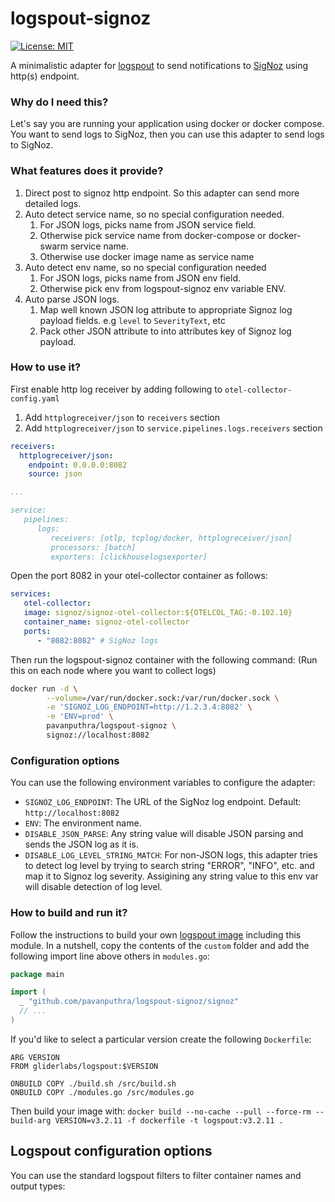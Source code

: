 # logspout-signoz

[![License: MIT](https://img.shields.io/badge/License-MIT-yellow.svg)](https://opensource.org/licenses/MIT)

A minimalistic adapter for [logspout](https://github.com/gliderlabs/logspout) to send notifications to [SigNoz](https://signoz.io/) using http(s) endpoint.

### Why do I need this?

Let's say you are running your application using docker or docker compose. You want to send logs to
SigNoz, then you can use this adapter to send logs to SigNoz.

### What features does it provide?

1. Direct post to signoz http endpoint. So this adapter can send more detailed logs.
1. Auto detect service name, so no special configuration needed.
   1. For JSON logs, picks name from JSON service field.
   1. Otherwise pick service name from docker-compose or docker-swarm service name.
   1. Otherwise use docker image name as service name
1. Auto detect env name, so no special configuration needed
   1. For JSON logs, picks name from JSON env field.
   1. Otherwise pick env from logspout-signoz env variable ENV.
1. Auto parse JSON logs.
   1. Map well known JSON log attribute to appropriate Signoz log payload fields. e.g `level` to `SeverityText`, etc
   1. Pack other JSON attribute to into attributes key of Signoz log payload.

### How to use it?

First enable http log receiver by adding following to `otel-collector-config.yaml`

1. Add `httplogreceiver/json` to `receivers` section
1. Add `httplogreceiver/json` to `service.pipelines.logs.receivers` section

```yaml
receivers:
  httplogreceiver/json:
    endpoint: 0.0.0.0:8082
    source: json

...

service:
   pipelines:
      logs:
         receivers: [otlp, tcplog/docker, httplogreceiver/json]
         processors: [batch]
         exporters: [clickhouselogsexporter]
```

Open the port 8082 in your otel-collector container as follows:

```yaml
services:
   otel-collector:
   image: signoz/signoz-otel-collector:${OTELCOL_TAG:-0.102.10}
   container_name: signoz-otel-collector
   ports:
      - "8082:8082" # SigNoz logs
```

Then run the logspout-signoz container with the following command: 
(Run this on each node where you want to collect logs)

```bash
docker run -d \
        --volume=/var/run/docker.sock:/var/run/docker.sock \
        -e 'SIGNOZ_LOG_ENDPOINT=http://1.2.3.4:8082' \
        -e 'ENV=prod' \
        pavanputhra/logspout-signoz \
        signoz://localhost:8082
```

### Configuration options

You can use the following environment variables to configure the adapter:

- `SIGNOZ_LOG_ENDPOINT`: The URL of the SigNoz log endpoint. Default: `http://localhost:8082`
- `ENV`: The environment name.
- `DISABLE_JSON_PARSE`: Any string value will disable JSON parsing and sends the JSON log as it is.
- `DISABLE_LOG_LEVEL_STRING_MATCH`: For non-JSON logs, this adapter tries to detect log level by trying to search string
   "ERROR", "INFO", etc. and map it to Signoz log severity. Assigining any string value to this env var will disable 
   detection of log level.


### How to build and run it?

Follow the instructions to build your own [logspout image](https://github.com/gliderlabs/logspout/tree/master/custom) including this module.
In a nutshell, copy the contents of the `custom` folder and add the following import line above others in `modules.go`:
```go
package main

import (
  _ "github.com/pavanputhra/logspout-signoz/signoz"
  // ...
)
```

If you'd like to select a particular version create the following `Dockerfile`:
```
ARG VERSION
FROM gliderlabs/logspout:$VERSION

ONBUILD COPY ./build.sh /src/build.sh
ONBUILD COPY ./modules.go /src/modules.go
```

Then build your image with: `docker build --no-cache --pull --force-rm --build-arg VERSION=v3.2.11 -f dockerfile -t logspout:v3.2.11 .`


## Logspout configuration options

You can use the standard logspout filters to filter container names and output types:
